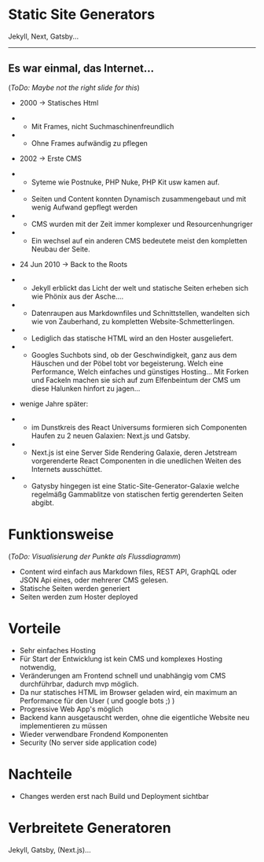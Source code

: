 # Static Site Generators

Jekyll, Next, Gatsby...

---

## Es war einmal, das Internet...

(_ToDo: Maybe not the right slide for this_)

- 2000 -> Statisches Html
- - Mit Frames, nicht Suchmaschinenfreundlich
- - Ohne Frames aufwändig zu pflegen

- 2002 -> Erste CMS
- - Syteme wie Postnuke, PHP Nuke, PHP Kit usw kamen auf.
- - Seiten und Content konnten Dynamisch zusammengebaut und mit wenig Aufwand gepflegt werden
- - CMS wurden mit der Zeit immer komplexer und Resourcenhungriger
- - Ein wechsel auf ein anderen CMS bedeutete meist den kompletten Neubau der Seite.

- 24 Jun 2010 -> Back to the Roots
- - Jekyll erblickt das Licht der welt und statische Seiten erheben sich wie Phönix aus der Asche....
- - Datenraupen aus Markdownfiles und Schnittstellen, wandelten sich wie von Zauberhand, zu kompletten Website-Schmetterlingen.
- - Lediglich das statische HTML wird an den Hoster ausgeliefert.
- - Googles Suchbots sind, ob der Geschwindigkeit, ganz aus dem Häuschen und der Pöbel tobt vor begeisterung. Welch eine Performance, Welch einfaches und günstiges Hosting... Mit Forken und Fackeln machen sie sich auf zum Elfenbeintum der CMS um diese Halunken hinfort zu jagen...

- wenige Jahre später:
- - im Dunstkreis des React Universums formieren sich Componenten Haufen zu 2 neuen Galaxien: Next.js und Gatsby.
- - Next.js ist eine Server Side Rendering Galaxie, deren Jetstream vorgerenderte React Componenten in die unedlichen Weiten des Internets ausschüttet.
- - Gatysby hingegen ist eine Static-Site-Generator-Galaxie welche regelmäßg Gammablitze von statischen fertig gerenderten Seiten abgibt.

# Funktionsweise

(_ToDo: Visualisierung der Punkte als Flussdiagramm_)

- Content wird einfach aus Markdown files, REST API, GraphQL oder JSON Api eines, oder mehrerer CMS gelesen.
- Statische Seiten werden generiert
- Seiten werden zum Hoster deployed

# Vorteile

- Sehr einfaches Hosting
- Für Start der Entwicklung ist kein CMS und komplexes Hosting notwendig,
- Veränderungen am Frontend schnell und unabhängig vom CMS durchführbar, dadurch mvp möglich.
- Da nur statisches HTML im Browser geladen wird, ein maximum an Performance für den User ( und google bots ;) )
- Progressive Web App's möglich
- Backend kann ausgetauscht werden, ohne die eigentliche Website neu implementieren zu müssen
- Wieder verwendbare Frondend Komponenten
- Security (No server side application code)

# Nachteile

- Changes werden erst nach Build und Deployment sichtbar

# Verbreitete Generatoren

Jekyll, Gatsby, (Next.js)...
